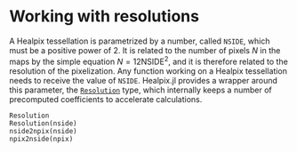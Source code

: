 # Working with resolutions

A Healpix tessellation is parametrized by a number, called `NSIDE`, which must be a positive power of 2. It is related to the number of pixels $N$ in the maps by the simple equation $N = 12 \mathrm{NSIDE}^2$, and it is therefore related to the resolution of the pixelization. Any function working on a Healpix tessellation needs to receive the value of `NSIDE`. Healpix.jl provides a wrapper around this parameter, the [`Resolution`](@ref) type, which internally keeps a number of precomputed coefficients to accelerate calculations.

```@docs
Resolution
Resolution(nside)
nside2npix(nside)
npix2nside(npix)
```
